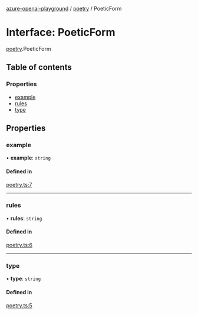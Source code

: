 [azure-openai-playground](../README.md) / [poetry](../modules/poetry.md) / PoeticForm

# Interface: PoeticForm

[poetry](../modules/poetry.md).PoeticForm

## Table of contents

### Properties

- [example](poetry.PoeticForm.md#example)
- [rules](poetry.PoeticForm.md#rules)
- [type](poetry.PoeticForm.md#type)

## Properties

### example

• **example**: `string`

#### Defined in

[poetry.ts:7](https://github.com/CU-CommunityApps/ct-azure-openai-playground/blob/fc40831/src/lib/poetry.ts#L7)

___

### rules

• **rules**: `string`

#### Defined in

[poetry.ts:6](https://github.com/CU-CommunityApps/ct-azure-openai-playground/blob/fc40831/src/lib/poetry.ts#L6)

___

### type

• **type**: `string`

#### Defined in

[poetry.ts:5](https://github.com/CU-CommunityApps/ct-azure-openai-playground/blob/fc40831/src/lib/poetry.ts#L5)
